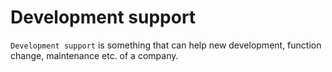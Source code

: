 # Development support

`Development support` is something that can help new development, function change, maintenance etc. of a company.
